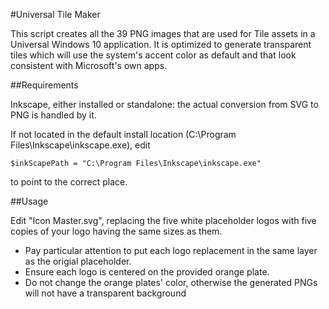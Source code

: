 #Universal Tile Maker

This script creates all the 39 PNG images that are used for Tile assets in a Universal Windows 10 application.
It is optimized to generate transparent tiles which will use the system's accent color as default and that look consistent with Microsoft's own apps.

##Requirements

Inkscape, either installed or standalone: the actual conversion from SVG to PNG is handled by it.

If not located in the default install location (C:\Program Files\Inkscape\inkscape.exe), edit
```
$inkScapePath = "C:\Program Files\Inkscape\inkscape.exe"
```
to point to the correct place.

##Usage

Edit "Icon Master.svg", replacing the five white placeholder logos with five copies of your logo having the same sizes as them.
- Pay particular attention to put each logo replacement in the same layer as the origial placeholder.
- Ensure each logo is centered on the provided orange plate.
- Do not change the orange plates' color, otherwise the generated PNGs will not have a transparent background
